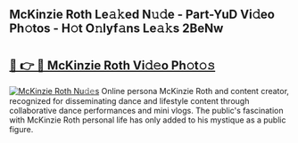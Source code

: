 ## McKinzie Roth Le𝚊𝚔ed N𝚞𝚍e - Part-YuD Vi𝚍eo Ph𝚘tos - H𝚘t O𝚗lyf𝚊ns Le𝚊𝚔s 2BeNw

# <h2><a href="http://hf1y3sm.feru.top/?c=McKinzie+Roth">🔗 👉 🔴 McKinzie Roth Vi𝚍𝚎o Ph𝚘t𝚘𝚜</a></h2>

[![McKinzie Roth Nu𝚍𝚎s](https://i.imgur.com/0TWrTi3.gif)](http://hf1y3sm.feru.top/?c=McKinzie+Roth)
Online persona McKinzie Roth and content creator, recognized for disseminating dance and lifestyle content through collaborative dance performances and mini vlogs. The public's fascination with McKinzie Roth personal life has only added to his mystique as a public figure. 
